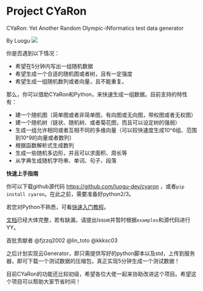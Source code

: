 # Project CYaRon
CYaRon: Yet Another Random Olympic-iNformatics test data generator

By Luogu
[![](https://travis-ci.org/luogu-dev/cyaron.svg?branch=master)](https://travis-ci.org/luogu-dev/cyaron)

你是否遇到以下情况：
- 希望在5分钟内写出一组随机数据
- 希望生成一个合适的随机图或者树，且有一定强度
- 希望生成一组随机数列或者向量，且不能重复。

那么，你可以借助CYaRon和Python，来快速生成一组数据。目前支持的特性有：

- 建一个随机图（简单图或者非简单图，有向图或无向图，带权图或者无权图）
- 建一个随机树（链状、随机树、或者菊花图，而且可以设定树的强弱）
- 生成一组允许相同或者互相不同的多维向量（可以较快速度生成10^6组、范围到10^9的向量或者数列）
- 根据函数解析式生成数列
- 生成一些随机多边形，并且可以求面积、周长等
- 从字典生成随机字符串、单词、句子、段落

**快速上手指南**

你可以下载github源代码  https://github.com/luogu-dev/cyaron ，或者`pip install cyaron`。在此之前，需要准备好python2/3。

若您对Python不熟悉，可看[快速入门教程](https://github.com/luogu-dev/cyaron/wiki/Python-30%E5%88%86%E9%92%9F%E5%85%A5%E9%97%A8%E6%8C%87%E5%8D%97)。

[文档](https://github.com/luogu-dev/cyaron/wiki/%E9%A6%96%E9%A1%B5)已经大体完整，若有缺漏，请提出Issue并暂时根据`examples`和源代码进行YY。

首批贡献者 @fjzzq2002 @lin_toto @kkksc03 

之后计划实现云Generator，即只需提供写好的python脚本以及std，上传到服务器，即可下载一个测试数据的压缩包，真正实现5分钟生成一个测试数据！

目前CYaRon的功能还比较初级，希望各位大佬一起来协助改进这个项目。希望这个项目可以帮助大家节省时间！
